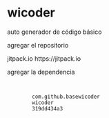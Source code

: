 # wicoder
auto generador de código básico

agregar el repositorio

<repository>
	<id>jitpack.io</id>
	<url>https://jitpack.io</url>
</repository>
    
agregar la dependencia

<div class="row">
  <div class="col-md-6 col-md-offset-3">
 	<code>
	  <dependency>
		<groupId>com.github.basewicoder</groupId>
		<artifactId>wicoder</artifactId>
		<version>319dd434a3</version>
	   </dependency>
	</code>
  </div>
</div>


